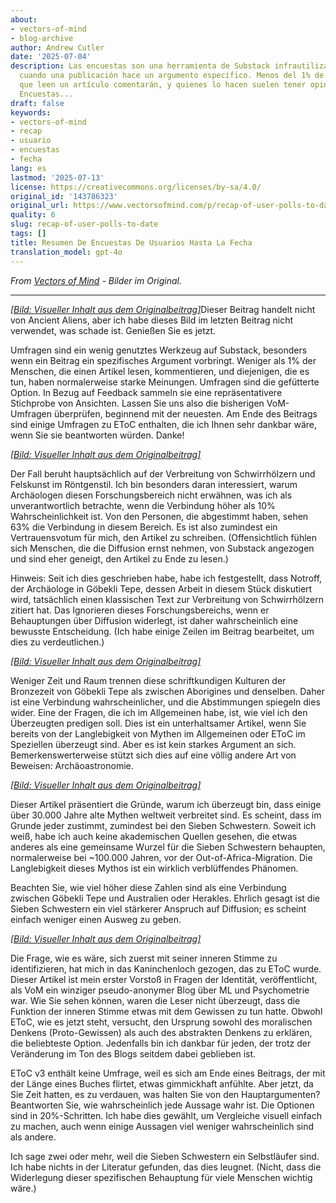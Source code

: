 ```yaml
---
about:
- vectors-of-mind
- blog-archive
author: Andrew Cutler
date: '2025-07-04'
description: Las encuestas son una herramienta de Substack infrautilizada, particularmente
  cuando una publicación hace un argumento específico. Menos del 1% de las personas
  que leen un artículo comentarán, y quienes lo hacen suelen tener opiniones fuertes.
  Encuestas...
draft: false
keywords:
- vectors-of-mind
- recap
- usuario
- encuestas
- fecha
lang: es
lastmod: '2025-07-13'
license: https://creativecommons.org/licenses/by-sa/4.0/
original_id: '143786323'
original_url: https://www.vectorsofmind.com/p/recap-of-user-polls-to-date
quality: 6
slug: recap-of-user-polls-to-date
tags: []
title: Resumen De Encuestas De Usuarios Hasta La Fecha
translation_model: gpt-4o
---
```


*From [Vectors of Mind](https://www.vectorsofmind.com/p/recap-of-user-polls-to-date) - Bilder im Original.*

---

[*[Bild: Visueller Inhalt aus dem Originalbeitrag]*](https://substackcdn.com/image/fetch/$s_!HulP!,f_auto,q_auto:good,fl_progressive:steep/https%3A%2F%2Fsubstack-post-media.s3.amazonaws.com%2Fpublic%2Fimages%2Fb831cc4f-276f-4863-8943-c05a95e2a34b_2464x1856.png)Dieser Beitrag handelt nicht von Ancient Aliens, aber ich habe dieses Bild im letzten Beitrag nicht verwendet, was schade ist. Genießen Sie es jetzt.

Umfragen sind ein wenig genutztes Werkzeug auf Substack, besonders wenn ein Beitrag ein spezifisches Argument vorbringt. Weniger als 1% der Menschen, die einen Artikel lesen, kommentieren, und diejenigen, die es tun, haben normalerweise starke Meinungen. Umfragen sind die gefütterte Option. In Bezug auf Feedback sammeln sie eine repräsentativere Stichprobe von Ansichten. Lassen Sie uns also die bisherigen VoM-Umfragen überprüfen, beginnend mit der neuesten. Am Ende des Beitrags sind einige Umfragen zu EToC enthalten, die ich Ihnen sehr dankbar wäre, wenn Sie sie beantworten würden. Danke!

[*[Bild: Visueller Inhalt aus dem Originalbeitrag]*](https://substackcdn.com/image/fetch/$s_!sZZ1!,f_auto,q_auto:good,fl_progressive:steep/https%3A%2F%2Fsubstack-post-media.s3.amazonaws.com%2Fpublic%2Fimages%2F4043d932-e44d-42a6-9a1b-fe668baa2799_612x407.png)

Der Fall beruht hauptsächlich auf der Verbreitung von Schwirrhölzern und Felskunst im Röntgenstil. Ich bin besonders daran interessiert, warum Archäologen diesen Forschungsbereich nicht erwähnen, was ich als unverantwortlich betrachte, wenn die Verbindung höher als 10% Wahrscheinlichkeit ist. Von den Personen, die abgestimmt haben, sehen 63% die Verbindung in diesem Bereich. Es ist also zumindest ein Vertrauensvotum für mich, den Artikel zu schreiben. (Offensichtlich fühlen sich Menschen, die die Diffusion ernst nehmen, von Substack angezogen und sind eher geneigt, den Artikel zu Ende zu lesen.)

Hinweis: Seit ich dies geschrieben habe, habe ich festgestellt, dass Notroff, der Archäologe in Göbekli Tepe, dessen Arbeit in diesem Stück diskutiert wird, tatsächlich einen klassischen Text zur Verbreitung von Schwirrhölzern zitiert hat. Das Ignorieren dieses Forschungsbereichs, wenn er Behauptungen über Diffusion widerlegt, ist daher wahrscheinlich eine bewusste Entscheidung. (Ich habe einige Zeilen im Beitrag bearbeitet, um dies zu verdeutlichen.)

[*[Bild: Visueller Inhalt aus dem Originalbeitrag]*](https://substackcdn.com/image/fetch/$s_!9UcM!,f_auto,q_auto:good,fl_progressive:steep/https%3A%2F%2Fsubstack-post-media.s3.amazonaws.com%2Fpublic%2Fimages%2Fd5834ce3-004d-4f44-b6d0-0744539a9f91_607x449.png)

Weniger Zeit und Raum trennen diese schriftkundigen Kulturen der Bronzezeit von Göbekli Tepe als zwischen Aborigines und denselben. Daher ist eine Verbindung wahrscheinlicher, und die Abstimmungen spiegeln dies wider. Eine der Fragen, die ich im Allgemeinen habe, ist, wie viel ich den Überzeugten predigen soll. Dies ist ein unterhaltsamer Artikel, wenn Sie bereits von der Langlebigkeit von Mythen im Allgemeinen oder EToC im Speziellen überzeugt sind. Aber es ist kein starkes Argument an sich. Bemerkenswerterweise stützt sich dies auf eine völlig andere Art von Beweisen: Archäoastronomie.

[*[Bild: Visueller Inhalt aus dem Originalbeitrag]*](https://substackcdn.com/image/fetch/$s_!4zQb!,f_auto,q_auto:good,fl_progressive:steep/https%3A%2F%2Fsubstack-post-media.s3.amazonaws.com%2Fpublic%2Fimages%2F237edba7-5f3d-46f3-8dd5-a74c7c6143be_610x430.png)

Dieser Artikel präsentiert die Gründe, warum ich überzeugt bin, dass einige über 30.000 Jahre alte Mythen weltweit verbreitet sind. Es scheint, dass im Grunde jeder zustimmt, zumindest bei den Sieben Schwestern. Soweit ich weiß, habe ich auch keine akademischen Quellen gesehen, die etwas anderes als eine gemeinsame Wurzel für die Sieben Schwestern behaupten, normalerweise bei ~100.000 Jahren, vor der Out-of-Africa-Migration. Die Langlebigkeit dieses Mythos ist ein wirklich verblüffendes Phänomen.

Beachten Sie, wie viel höher diese Zahlen sind als eine Verbindung zwischen Göbekli Tepe und Australien oder Herakles. Ehrlich gesagt ist die Sieben Schwestern ein viel stärkerer Anspruch auf Diffusion; es scheint einfach weniger einen Ausweg zu geben.

[*[Bild: Visueller Inhalt aus dem Originalbeitrag]*](https://substackcdn.com/image/fetch/$s_!JfIG!,f_auto,q_auto:good,fl_progressive:steep/https%3A%2F%2Fsubstack-post-media.s3.amazonaws.com%2Fpublic%2Fimages%2F79b85c18-dc4d-4ac5-a8a5-cc387cfb4d90_609x780.png)

Die Frage, wie es wäre, sich zuerst mit seiner inneren Stimme zu identifizieren, hat mich in das Kaninchenloch gezogen, das zu EToC wurde. Dieser Artikel ist mein erster Vorstoß in Fragen der Identität, veröffentlicht, als VoM ein winziger pseudo-anonymer Blog über ML und Psychometrie war. Wie Sie sehen können, waren die Leser nicht überzeugt, dass die Funktion der inneren Stimme etwas mit dem Gewissen zu tun hatte. Obwohl EToC, wie es jetzt steht, versucht, den Ursprung sowohl des moralischen Denkens (Proto-Gewissen) als auch des abstrakten Denkens zu erklären, die beliebteste Option. Jedenfalls bin ich dankbar für jeden, der trotz der Veränderung im Ton des Blogs seitdem dabei geblieben ist.

EToC v3 enthält keine Umfrage, weil es sich am Ende eines Beitrags, der mit der Länge eines Buches flirtet, etwas gimmickhaft anfühlte. Aber jetzt, da Sie Zeit hatten, es zu verdauen, was halten Sie von den Hauptargumenten? Beantworten Sie, wie wahrscheinlich jede Aussage wahr ist. Die Optionen sind in 20%-Schritten. Ich habe dies gewählt, um Vergleiche visuell einfach zu machen, auch wenn einige Aussagen viel weniger wahrscheinlich sind als andere.

Ich sage zwei oder mehr, weil die Sieben Schwestern ein Selbstläufer sind. Ich habe nichts in der Literatur gefunden, das dies leugnet. (Nicht, dass die Widerlegung dieser spezifischen Behauptung für viele Menschen wichtig wäre.)